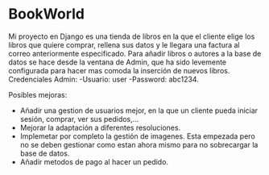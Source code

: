 # BookWorld

Mi proyecto en Django es una tienda de libros en la que el cliente elige los libros que quiere comprar, rellena sus datos 
y le llegara una factura al correo  anteriormente especificado.
Para añadir libros o autores a la base de datos se hace desde la ventana de Admin, que ha sido levemente configurada para hacer mas comoda la inserción de nuevos libros.
Credenciales Admin:
-Usuario: user
-Password: abc1234.


Posibles mejoras:
- Añadir una gestion de usuarios mejor, en la que un cliente pueda iniciar sesión, comprar, ver sus pedidos,...
- Mejorar la adaptación a diferentes resoluciones.
- Implemetar por completo la gestión de imagenes. Esta empezada pero no se deben gestionar como estan ahora mismo para no sobrecargar la base de datos.
- Añadir metodos de pago al hacer un pedido.
